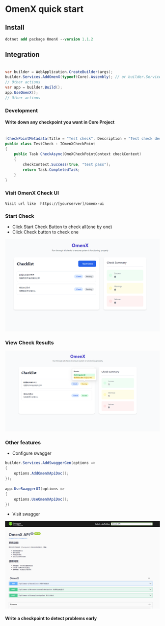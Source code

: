 # OmenX  quick start

## Install 
```ps
dotnet add package OmenX --version 1.1.2
```

##  Integration

```cs 

var builder = WebApplication.CreateBuilder(args);
builder.Services.AddOmenX(typeof(Core).Assembly); // or builder.Services.AddOmenX();
// Other actions  
var app = builder.Build();
app.UseOmenX();
// Other actions  

```

### Development

#### Write down  any checkpoint  you want in Core Project

```cs

[CheckPointMetadata(Title = "Test check", Description = "Test check description")]
public class TestCheck : IOmenXCheckPoint
{
    public Task CheckAsync(OmeXCheckPointContext checkContext)
    {
        checkContext.Success(true, "test pass");
        return Task.CompletedTask;
    }
}

```


### Visit OmenX Check UI

```
Visit url like  https://[yourserver]/omenx-ui
```

### Start Check
- Click  Start Check Button to check all(one by one)
- Click Check button to check  one

![OmenX](omenx-1.png "OmenX")

### View Check Results

![OmenX](image.png "OmenX")


### Other features

- Configure swagger

```cs
builder.Services.AddSwaggerGen(options =>
{
    options.AddOmenXApiDoc();
});

app.UseSwaggerUI(options =>
{
    options.UseOmenXApiDoc();
})
```
- Visit swagger

![Swagger](image-1.png "Swagger")


 #### Write a checkpoint to detect problems early